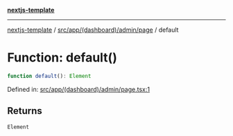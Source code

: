 [**nextjs-template**](../../../../../../README.md)

---

[nextjs-template](../../../../../../README.md) / [src/app/(dashboard)/admin/page](../README.md) / default

# Function: default()

```ts
function default(): Element
```

Defined in: [src/app/(dashboard)/admin/page.tsx:1](<https://github.com/Its-Satyajit/nextjs-template/blob/main/src/app/(dashboard)/admin/page.tsx#L1>)

## Returns

`Element`
